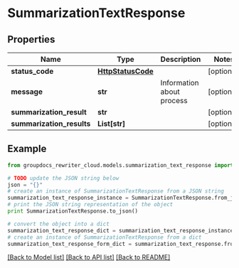 # SummarizationTextResponse


## Properties
Name | Type | Description | Notes
------------ | ------------- | ------------- | -------------
**status_code** | [**HttpStatusCode**](HttpStatusCode.md) |  | [optional] 
**message** | **str** | Information about process | [optional] 
**summarization_result** | **str** |  | [optional] 
**summarization_results** | **List[str]** |  | [optional] 

## Example

```python
from groupdocs_rewriter_cloud.models.summarization_text_response import SummarizationTextResponse

# TODO update the JSON string below
json = "{}"
# create an instance of SummarizationTextResponse from a JSON string
summarization_text_response_instance = SummarizationTextResponse.from_json(json)
# print the JSON string representation of the object
print SummarizationTextResponse.to_json()

# convert the object into a dict
summarization_text_response_dict = summarization_text_response_instance.to_dict()
# create an instance of SummarizationTextResponse from a dict
summarization_text_response_form_dict = summarization_text_response.from_dict(summarization_text_response_dict)
```
[[Back to Model list]](../README.md#documentation-for-models) [[Back to API list]](../README.md#documentation-for-api-endpoints) [[Back to README]](../README.md)


